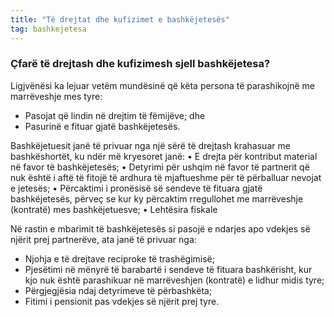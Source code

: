 ```yaml
---
title: "Të drejtat dhe kufizimet e bashkëjetesës"
tag: bashkejetesa
---
```


### Çfarë të drejtash dhe kufizimesh sjell bashkëjetesa?

Ligjvënësi ka lejuar vetëm mundësinë që këta persona të parashikojnë me marrëveshje mes tyre:

* Pasojat që lindin në drejtim të fëmijëve; dhe
* Pasurinë e fituar gjatë bashkëjetesës.

Bashkëjetuesit janë të privuar nga një sërë të drejtash krahasuar me bashkëshortët, ku ndër më kryesoret janë:
•	E drejta për kontribut material në favor të bashkëjetesës;
•	Detyrimi për ushqim në favor të partnerit që nuk është i aftë të fitojë të ardhura të mjaftueshme për të përballuar nevojat e jetesës;
•	Përcaktimi i pronësisë së sendeve të fituara gjatë bashkëjetesës, përveç se kur ky përcaktim rregullohet me marrëveshje (kontratë) mes bashkëjetuesve;
•	Lehtësira fiskale


Në rastin e mbarimit të bashkëjetesës si pasojë e ndarjes apo vdekjes së njërit prej partnerëve, ata janë të privuar nga:

* Njohja e të drejtave reciproke të trashëgimisë;
* Pjesëtimi në mënyrë të barabartë i sendeve të fituara bashkërisht, kur kjo nuk është parashikuar në marrëveshjen (kontratë) e lidhur midis tyre;
* Përgjegjësia ndaj detyrimeve të përbashkëta;
* Fitimi i pensionit pas vdekjes së njërit prej tyre.
